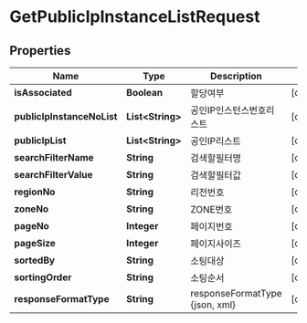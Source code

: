 
# GetPublicIpInstanceListRequest

## Properties
Name | Type | Description | Notes
------------ | ------------- | ------------- | -------------
**isAssociated** | **Boolean** | 할당여부 |  [optional]
**publicIpInstanceNoList** | **List&lt;String&gt;** | 공인IP인스턴스번호리스트 |  [optional]
**publicIpList** | **List&lt;String&gt;** | 공인IP리스트 |  [optional]
**searchFilterName** | **String** | 검색할필터명 |  [optional]
**searchFilterValue** | **String** | 검색할필터값 |  [optional]
**regionNo** | **String** | 리전번호 |  [optional]
**zoneNo** | **String** | ZONE번호 |  [optional]
**pageNo** | **Integer** | 페이지번호 |  [optional]
**pageSize** | **Integer** | 페이지사이즈 |  [optional]
**sortedBy** | **String** | 소팅대상 |  [optional]
**sortingOrder** | **String** | 소팅순서 |  [optional]
**responseFormatType** | **String** | responseFormatType {json, xml} |  [optional]



